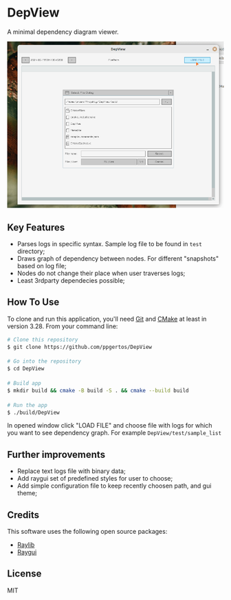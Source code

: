 # DepView

A minimal dependency diagram viewer.

![Screenshot](https://raw.githubusercontent.com/ppgertos/DepView/master/doc/depView.gif)

## Key Features

* Parses logs in specific syntax. Sample log file to be found in `test` directory;
* Draws graph of dependency between nodes. For different "snapshots" based on log file;
* Nodes do not change their place when user traverses logs;
* Least 3rdparty dependecies possible;

## How To Use

To clone and run this application, you'll need [Git](https://git-scm.com) and [CMake](https://cmake.org/download/) at least in version 3.28. From your command line:

```bash
# Clone this repository
$ git clone https://github.com/ppgertos/DepView

# Go into the repository
$ cd DepView

# Build app
$ mkdir build && cmake -B build -S . && cmake --build build

# Run the app
$ ./build/DepView
```

In opened window click "LOAD FILE" and choose file with logs for which you want to see dependency graph. For example `DepView/test/sample_list`

## Further improvements

* Replace text logs file with binary data;
* Add raygui set of predefined styles for user to choose;
* Add simple configuration file to keep recently choosen path, and gui theme;

## Credits

This software uses the following open source packages:

- [Raylib](https://github.com/raysan5/raylib)
- [Raygui](https://github.com/raysan5/raygui)

## License

MIT

